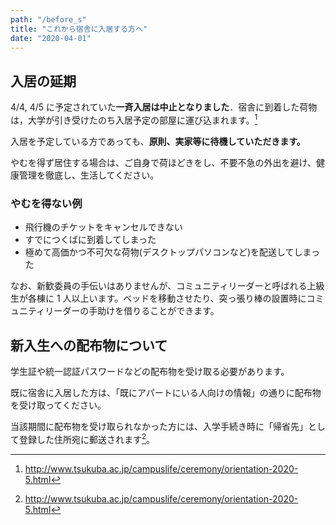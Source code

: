 ```yaml
---
path: "/before_s"
title: "これから宿舎に入居する方へ"
date: "2020-04-01"
---
```


## 入居の延期

4/4, 4/5 に予定されていた**一斉入居は中止となりました**．宿舎に到着した荷物は，大学が引き受けたのち入居予定の部屋に運び込まれます。[^1]

[^1]: http://www.tsukuba.ac.jp/campuslife/ceremony/orientation-2020-5.html

入居を予定している方であっても、**原則、実家等に待機していただきます。**

やむを得ず居住する場合は、ご自身で荷ほどきをし、不要不急の外出を避け、健康管理を徹底し、生活してください。

### やむを得ない例

- 飛行機のチケットをキャンセルできない
- すでにつくばに到着してしまった
- 極めて高価かつ不可欠な荷物(デスクトップパソコンなど)を配送してしまった

なお、新歓委員の手伝いはありませんが、コミュニティリーダーと呼ばれる上級生が各棟に 1 人以上います。ベッドを移動させたり、突っ張り棒の設置時にコミュニティリーダーの手助けを借りることができます。

## 新入生への配布物について

学生証や統一認証パスワードなどの配布物を受け取る必要があります。

既に宿舎に入居した方は、「既にアパートにいる人向けの情報」の通りに配布物を受け取ってください。

当該期間に配布物を受け取られなかった方には、入学手続き時に「帰省先」として登録した住所宛に郵送されます[^2]。

[^2]: http://www.tsukuba.ac.jp/campuslife/ceremony/orientation-2020-5.html
